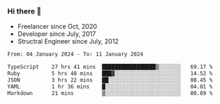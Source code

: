 ### Hi there 👋

- Freelancer since Oct, 2020
- Developer since July, 2017
- Structral Engineer since July, 2012

<!--START_SECTION:waka-->

```txt
From: 04 January 2024 - To: 11 January 2024

TypeScript    27 hrs 41 mins  █████████████████▒░░░░░░░   69.17 %
Ruby          5 hrs 48 mins   ███▓░░░░░░░░░░░░░░░░░░░░░   14.52 %
JSON          3 hrs 22 mins   ██░░░░░░░░░░░░░░░░░░░░░░░   08.45 %
YAML          1 hr 36 mins    █░░░░░░░░░░░░░░░░░░░░░░░░   04.01 %
Markdown      21 mins         ▒░░░░░░░░░░░░░░░░░░░░░░░░   00.89 %
```

<!--END_SECTION:waka-->
